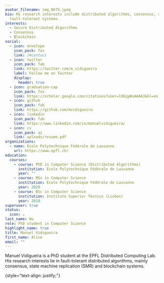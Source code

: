 ```yaml
---
avatar_filename: img_0675.jpeg
bio: My research interests include distributed algorithms, consensus, and
  fault-tolerant systems.
interests:
  - Secure Distributed Algorithms
  - Consensus
  - Blockchain
social:
  - icon: envelope
    icon_pack: fas
    link: /#contact
  - icon: twitter
    icon_pack: fab
    link: https://twitter.com/m_vidigueira
    label: Follow me on Twitter
    display:
      header: true
  - icon: graduation-cap
    icon_pack: fas
    link: https://scholar.google.com/citations?user=lOEqyWsAAAAJ&hl=en
  - icon: github
    icon_pack: fab
    link: https://github.com/mvidigueira
  - icon: linkedin
    icon_pack: fab
    link: https://www.linkedin.com/in/manuelvidigueira/
  - icon: cv
    icon_pack: ai
    link: uploads/resume.pdf
organizations:
  - name: École Polytechnique Fédérale de Lausanne
    url: https://www.epfl.ch/
education:
  courses:
    - course: PhD in Computer Science (Distributed Algorithms)
      institution: École Polytechnique Fédérale de Lausanne
      year: ""
    - course: MSc in Computer Science
      institution: École Polytechnique Fédérale de Lausanne
      year: 2020
    - course: BSc in Computer Science
      institution: Instituto Superior Técnico (Lisbon)
      year: 2018
superuser: true
status:
  icon: ☕️
last_name: Wu
role: PhD student in Computer Science
highlight_name: true
title: Manuel Vidigueira
first_name: Alice
email: ""
---
```

Manuel Vidigueira is a PhD student at the EPFL Distributed Computing Lab. His research interests lie in fault-tolerant distributed algorithms, mainly consensus, state machine replication (SMR) and blockchain systems.

{style="text-align: justify;"}